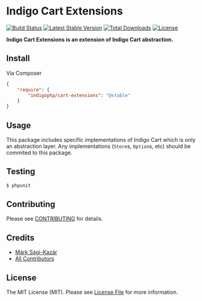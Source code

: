 # Indigo Cart Extensions

[![Build Status](https://travis-ci.org/indigophp/cart-extensions.svg?branch=develop)](https://travis-ci.org/indigophp/cart-extensions)
[![Latest Stable Version](https://poser.pugx.org/indigophp/cart-extensions/v/stable.png)](https://packagist.org/packages/indigophp/cart-extensions)
[![Total Downloads](https://poser.pugx.org/indigophp/cart-extensions/downloads.png)](https://packagist.org/packages/indigophp/cart-extensions)
[![License](https://poser.pugx.org/indigophp/cart-extensions/license.png)](https://packagist.org/packages/indigophp/cart-extensions)

**Indigo Cart Extensions is an extension of Indigo Cart abstraction.**


## Install

Via Composer

``` json
{
    "require": {
        "indigophp/cart-extensions": "@stable"
    }
}
```


## Usage

This package includes specific implementations of Indigo Cart which is only an abstraction layer. Any implementations (`Store`s, `Option`s, etc) should be commited to this package.


## Testing

``` bash
$ phpunit
```


## Contributing

Please see [CONTRIBUTING](https://github.com/indigophp/cart-extensions/blob/develop/CONTRIBUTING.md) for details.


## Credits

- [Márk Sági-Kazár](https://github.com/sagikazarmark)
- [All Contributors](https://github.com/indigophp/cart-extensions/contributors)


## License

The MIT License (MIT). Please see [License File](https://github.com/indigophp/cart-extensions/blob/develop/LICENSE) for more information.
